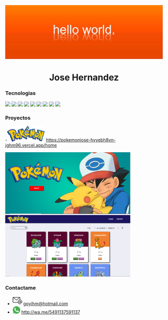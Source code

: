 <img src= "images/helloworldjose.jpeg">
<h1 align= center> Jose Hernandez
       
### Tecnologias
<img src = "https://img.shields.io/badge/HTML-239120?style=for-the-badge&logo=html5&logoColor=white"> <img src = "https://img.shields.io/badge/CSS-239120?&style=for-the-badge&logo=css3&logoColor=white">  <img src = "https://img.shields.io/badge/JavaScript-323330?style=for-the-badge&logo=javascript&logoColor=F7DF1E">  <img src = "https://img.shields.io/badge/Java-ED8B00?style=for-the-badge&logo=java&logoColor=white">  <img src = "https://img.shields.io/badge/Express.js-404D59?style=for-the-badge">  <img src = "https://img.shields.io/badge/Node.js-43853D?style=for-the-badge&logo=node.js&logoColor=white"> <img src = "https://img.shields.io/badge/React-20232A?style=for-the-badge&logo=react&logoColor=61DAFB">  <img src = "https://img.shields.io/badge/Redux-593D88?style=for-the-badge&logo=redux&logoColor=white">  <img src = "https://img.shields.io/badge/PostgreSQL-316192?style=for-the-badge&logo=postgresql&logoColor=white">

### Proyectos
-<img src= "images/pokemonLogo.png" width = "120" height= "50"> https://pokemonjose-hvyebh8vn-jghm96.vercel.app/home
       
<img src= "images/ashpokemon.PNG" width = "400" height= "197">  <img src= "images/principalsi.PNG" width = "400" height= "197"> 

  
### Contactame 
- <img src= "images/correo-electronico.png" width = "30" height= "30"> goyihm@hotmail.com
- <img src= "images/whatsapp.png">  http://wa.me/5491137591137




<!--
**jghm96/jghm96** is a ✨ _special_ ✨ repository because its `README.md` (this file) appears on your GitHub profile.

Here are some ideas to get you started:

- 🔭 I’m currently working on ...
- 🌱 I’m currently learning ...
- 👯 I’m looking to collaborate on ...
- 🤔 I’m looking for help with ...
- 💬 Ask me about ...
- 📫 How to reach me: ...
- 😄 Pronouns: ...
- ⚡ Fun fact: ...
-->
